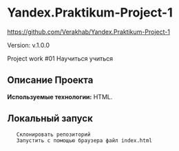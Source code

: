 # Yandex.Praktikum-Project-1

https://github.com/Verakhab/Yandex.Praktikum-Project-1

Version: v.1.0.0

Project work #01
Научиться учиться




## Описание Проекта
__Используемые технологии:__ HTML.

## Локальный запуск
  ```
     Склонировать репозиторий
     Запустить с помощью браузера файл index.html
  ```
